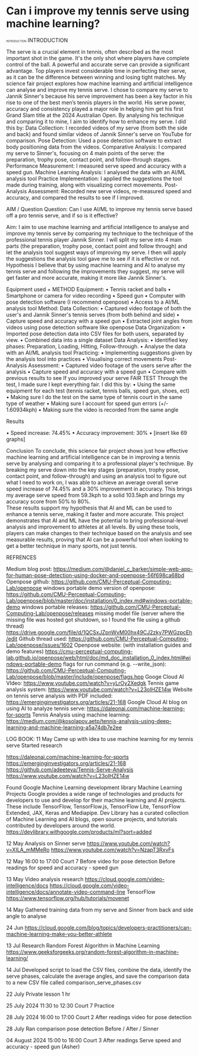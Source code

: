 # Can i improve my tennis serve using machine learning?

<span style="font-size:0.5em;">INTRODUCTION</span>
INTRODUCTION 

The serve is a crucial element in tennis, often described as the most important shot in the game. It's the only shot where players have complete control of the ball. A powerful and accurate serve can provide a significant advantage. Top players invest considerable time in perfecting their serve, as it can be the difference between winning and losing tight matches.
My science fair project explores how machine learning and artificial intelligence can analyse and improve my tennis serve. I chose to compare my serve to Jannik Sinner's because his serve improvement has been a key factor in his rise to one of the best men’s tennis players in the world. His serve power, accuracy and consistency played a major role in helping him get his first Grand Slam title at the 2024 Australian Open. By analysing his technique and comparing it to mine, I aim to identify how to enhance my serve.
I did this by:
Data Collection: I recorded videos of my serve (from both the side and back) and found similar videos of Jannik Sinner's serve on YouTube for comparison.
Pose Detection: Used a pose detection software to extract body positioning data from the videos.
Comparative Analysis: I compared my serve to Sinner's, focusing on 4 main points of the serve: the preparation, trophy pose, contact point, and follow-through stages.
Performance Measurement: I measured serve speed and accuracy with a speed gun.
Machine Learning Analysis: I analysed the data with an AI/ML analysis tool
Practice Implementation: I applied the suggestions the tool made during training, along with visualizing correct movements.
Post-Analysis Assessment: Recorded new serve videos, re-measured speed and accuracy, and compared the results to see if I improved.




AIM / Question
Question:
Can I use AI/ML to improve my tennis serve based off a pro tennis serve, and if so is it effective?

Aim:
I aim to use machine learning and artificial intelligence to analyse and improve my tennis serve by comparing my technique to the technique of the professional tennis player Jannik Sinner. I will split my serve into 4 main parts (the preparation, trophy pose, contact point and follow through) and let the analysis tool suggest ways of improving my serve. I then will apply the suggestions the analysis tool gave me to see if it is effective or not. 
Hypothesis
I believe that by using machine learning and AI to analyse my tennis serve and following the improvements they suggest, my serve will get faster and more accurate, making it more like Jannik Sinner's. 

Equipment used + METHOD
Equipment:
•	Tennis racket and balls 
•	Smartphone or camera for video recording 
•	Speed gun
•	Computer with pose detection software (I recommend openpose) 
•	Access to a AI/ML analysis tool
Method:
Data Collection:
•	Captured video footage of both the user's and Jannik Sinner's tennis serves (from both behind and side)
•	Capture speed and accuracy with a speed gun
•	Extracted joint angles from videos using pose detection software like openpose
Data Organization:
•	Imported pose detection data into CSV files for both users, separated by view.
•	Combined data into a single dataset
Data Analysis:
•	Identified key phases: Preparation, Loading, Hitting, Follow-through.
•	Analyse the data with an AI/ML analysis tool
Practicing:
•	Implementing suggestions given by the analysis tool into practices
•	Visualising correct movements
Post-Analysis Assessment:
•	Captured video footage of the users serve after the analysis
•	Capture speed and accuracy with a speed gun
•	Compare with previous results to see If you improved your serve
FAIR TEST
Through the test, I made sure I kept everything fair. I did this by:
•	Using the same equipment for each test (tennis racket, tennis balls, speed gun, shoes,  ect)
•	Making sure I do the test on the same type of tennis court in the same type of weather
•	Making sure I account for speed gun errors (+/- 1.60934kph)
•	Making sure the video is recorded from the same angle


Results 

•	Speed increase: 74.45%
•	Accuracy improvement: 30% 
•	[insert like 69 graphs]


































Conclusion
To conclude, this science fair project shows just how effective machine learning and artificial intelligence can be in improving a tennis serve by analysing and comparing it to a professional player's technique. By breaking my serve down into the key stages (preparation, trophy pose, contact point, and follow-through) and using an analysis tool to figure out what I need to work on, I was able to achieve an average overall serve speed increase of 74.45% and a 30% improvement in accuracy. This brings my average serve speed from 59.3kph to a solid 103.5kph and brings my accuracy score from 50% to 80%.  
These results support my hypothesis that AI and ML can be used to enhance a tennis serve, making it faster and more accurate. This project demonstrates that AI and ML have the potential to bring professional-level analysis and improvement to athletes at all levels. By using these tools, players can make changes to their technique based on the analysis and see measurable results, proving that AI can be a powerful tool when looking to get a better technique in many sports, not just tennis.







REFRENCES

Medium blog post: 
https://medium.com/@daniel_c_barker/simple-web-app-for-human-pose-detection-using-docker-and-openpose-56f698ca68bd
Openpose github: 
https://github.com/CMU-Perceptual-Computing-Lab/openpose
windows portable demo version of openpose: 
https://github.com/CMU-Perceptual-Computing-Lab/openpose/blob/master/doc/installation/0_index.md#windows-portable-demo
windows portable releases: 
https://github.com/CMU-Perceptual-Computing-Lab/openpose/releases
missing model file (server where the missing file was hosted got shutdown, so I found the file using a github thread) 
https://drive.google.com/file/d/1QCSxJZpnWvM00hx49CJ2zky7PWGzpcEh/edit
Github thread used: 
https://github.com/CMU-Perceptual-Computing-Lab/openpose/issues/1602
Openpose website: (with installation guides and demo features)
https://cmu-perceptual-computing-lab.github.io/openpose/web/html/doc/md_doc_installation_0_index.html#windows-portable-demo
flags for run command (e.g. --write_json):
https://github.com/CMU-Perceptual-Computing-Lab/openpose/blob/master/include/openpose/flags.hpp
Googe Cloud AI VIdeo:
https://www.youtube.com/watch?v=yLrOy2Xedgk
Tennis game analysis system:
https://www.youtube.com/watch?v=L23oIHZE14w
Website on tennis serve analysis with PDF included:
https://emerginginvestigators.org/articles/21-168
Google Cloud AI blog on using AI to analyze tennis serve:
https://daleonai.com/machine-learning-for-sports
Tennis Analysis using machine learning:
https://medium.com/@kosolapov.aetp/tennis-analysis-using-deep-learning-and-machine-learning-a5a74db7e2ee





LOG BOOK:
11 May
Came up with idea to use machine learning for my tennis serve
Started research

https://daleonai.com/machine-learning-for-sports
https://emerginginvestigators.org/articles/21-168
https://github.com/adeeteya/Tennis-Serve-Analysis
https://www.youtube.com/watch?v=L23oIHZE14w

Found Google Machine Learning development library
Machine Learning Projects 
Google provides a wide range of technologies and products for developers to use and develop for their machine learning and AI projects. These include TensorFlow, TensorFlow.js, TensorFlow Lite, TensorFlow Extended, JAX, Keras and Mediapipe. Dev Library has a curated collection of Machine Learning and AI blogs, open source projects, and tutorials contributed by developers around the world. 
https://devlibrary.withgoogle.com/products/ml?sort=added

12 May
Analysis on Sinner serve
https://www.youtube.com/watch?v=XILA_mMMeRo
https://www.youtube.com/watch?v=NzapT3RxvFs

12 May
16:00 to 17:00
Court 7
Before video for pose detection
Before readings for speed and accuracy - speed gun

13 May
Video analysis research
https://cloud.google.com/video-intelligence/docs
https://cloud.google.com/video-intelligence/docs/annotate-video-command-line
TensorFlow
https://www.tensorflow.org/hub/tutorials/movenet

14 May
Gathered training data from my serve and Sinner from back and side angle to analyse

24 Jun
https://cloud.google.com/blog/topics/developers-practitioners/can-machine-learning-make-you-better-athlete

13 Jul
Research Random Forest Algorithm in Machine Learning
https://www.geeksforgeeks.org/random-forest-algorithm-in-machine-learning/

14 Jul
Developed script to load the CSV files, combine the data, identify the serve phases, calculate the average angles, and save the comparison data to a new CSV file called comparison_serve_phases.csv

22 July
Private lesson 1 hr

25 July 2024
11:30 to 12:30
Court 7
Practice

28 July 2024
16:00 to 17:00
Court 2
After readings video for pose detection

28 July
Ran comparison pose detection Before / After / Sinner

04 August 2024
15:00 to 16:00
Court 3
After readings Serve speed and accuracy - speed gun (Asher)



















